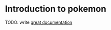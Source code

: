 # Introduction to pokemon

TODO: write [great documentation](http://jacobian.org/writing/great-documentation/what-to-write/)
